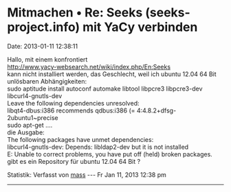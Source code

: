 Mitmachen • Re: Seeks (seeks-project.info) mit YaCy verbinden
=============================================================

Date: 2013-01-11 12:38:11

Hallo, mit einem konfrontiert\
<http://www.yacy-websearch.net/wiki/index.php/En:Seeks>\
kann nicht installiert werden, das Geschlecht, weil ich ubuntu 12.04 64
Bit unlösbaren Abhängigkeiten:\
sudo aptitude install autoconf automake libtool libpcre3 libpcre3-dev
libcurl4-gnutls-dev\
Leave the following dependencies unresolved:\
libqt4-dbus:i386 recommends qdbus:i386 (=
4:4.8.2+dfsg-2ubuntu1\~precise\
sudo apt-get \....\
die Ausgabe:\
The following packages have unmet dependencies:\
libcurl4-gnutls-dev: Depends: libldap2-dev but it is not installed\
E: Unable to correct problems, you have put off (held) broken packages.\
gibt es ein Repository für ubuntu 12.04 64 Bit ?

Statistik: Verfasst von
[mass](http://forum.yacy-websuche.de/memberlist.php?mode=viewprofile&u=8804)
--- Fr Jan 11, 2013 12:38 pm

------------------------------------------------------------------------
